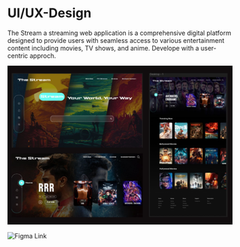 # UI/UX-Design
 The Stream a streaming web application is a comprehensive digital platform designed to provide users with seamless access to various entertainment content including movies, TV shows, and anime. Develope with a user-centric approch.
 
![image alt](https://github.com/Abhishek-Kushwaha02/The-Stream/blob/11d9cafcf87713b070cd5604dbe5e69b48d93fca/Gray%20Simple%20Shapes%20Blank%20A4%20Document%20Landscape.jpg)

![Figma Link](https://www.figma.com/design/795C9QhdaABgzoj8We5vzA/The-Stream?node-id=0-1&t=Q1UYTIrhYYwT0ItJ-1)
